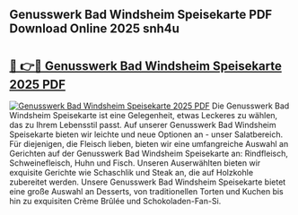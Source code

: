 ## Genusswerk Bad Windsheim Speisekarte PDF Download Online 2025 snh4u

# <h2><a href="http://gcblzof.nevu.top/?p=Genusswerk+Bad+Windsheim+Speisekarte">🔗 👉🔴 Genusswerk Bad Windsheim Speisekarte 2025 PDF</a></h2>

[![Genusswerk Bad Windsheim Speisekarte 2025 PDF](https://i.imgur.com/dBaPXMq.png)](http://gcblzof.nevu.top/?p=Genusswerk+Bad+Windsheim+Speisekarte)
Die Genusswerk Bad Windsheim Speisekarte ist eine Gelegenheit, etwas Leckeres zu wählen, das zu Ihrem Lebensstil passt. Auf unserer Genusswerk Bad Windsheim Speisekarte bieten wir leichte und neue Optionen an - unser Salatbereich. Für diejenigen, die Fleisch lieben, bieten wir eine umfangreiche Auswahl an Gerichten auf der Genusswerk Bad Windsheim Speisekarte an: Rindfleisch, Schweinefleisch, Huhn und Fisch. Unseren Auserwählten bieten wir exquisite Gerichte wie Schaschlik und Steak an, die auf Holzkohle zubereitet werden. Unsere Genusswerk Bad Windsheim Speisekarte bietet eine große Auswahl an Desserts, von traditionellen Torten und Kuchen bis hin zu exquisiten Crème Brûlée und Schokoladen-Fan-Si.
